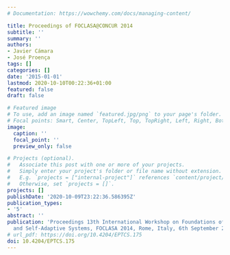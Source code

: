 ```yaml
---
# Documentation: https://wowchemy.com/docs/managing-content/

title: Proceedings of FOCLASA@CONCUR 2014
subtitle: ''
summary: ''
authors:
- Javier Cámara
- José Proença
tags: []
categories: []
date: '2015-01-01'
lastmod: 2020-10-10T00:22:36+01:00
featured: false
draft: false

# Featured image
# To use, add an image named `featured.jpg/png` to your page's folder.
# Focal points: Smart, Center, TopLeft, Top, TopRight, Left, Right, BottomLeft, Bottom, BottomRight.
image:
  caption: ''
  focal_point: ''
  preview_only: false

# Projects (optional).
#   Associate this post with one or more of your projects.
#   Simply enter your project's folder or file name without extension.
#   E.g. `projects = ["internal-project"]` references `content/project/deep-learning/index.md`.
#   Otherwise, set `projects = []`.
projects: []
publishDate: '2020-10-09T23:22:36.586395Z'
publication_types:
- '5'
abstract: ''
publication: 'Proceedings 13th International Workshop on Foundations of Coordination Languages
  and Self-Adaptive Systems, FOCLASA 2014, Rome, Italy, 6th September 2014'
# url_pdf: https://doi.org/10.4204/EPTCS.175
doi: 10.4204/EPTCS.175
---
```

